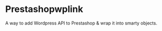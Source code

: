 Prestashopwplink
================

A way to add Wordpress API to Prestashop &amp; wrap it into smarty objects.
